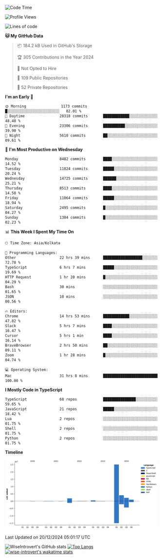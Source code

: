 <!--START_SECTION:waka-->
![Code Time](http://img.shields.io/badge/Code%20Time-1%2C989%20hrs%2025%20mins-blue)

![Profile Views](http://img.shields.io/badge/Profile%20Views-0-blue)

![Lines of code](https://img.shields.io/badge/From%20Hello%20World%20I%27ve%20Written-35.3%20million%20lines%20of%20code-blue)

**🐱 My GitHub Data** 

> 📦 184.2 kB Used in GitHub's Storage 
 > 
> 🏆 305 Contributions in the Year 2024
 > 
> 🚫 Not Opted to Hire
 > 
> 📜 109 Public Repositories 
 > 
> 🔑 52 Private Repositories 
 > 
**I'm an Early 🐤** 

```text
🌞 Morning                1173 commits        █░░░░░░░░░░░░░░░░░░░░░░░░   02.01 % 
🌆 Daytime                28318 commits       ████████████░░░░░░░░░░░░░   48.48 % 
🌃 Evening                23306 commits       ██████████░░░░░░░░░░░░░░░   39.90 % 
🌙 Night                  5610 commits        ██░░░░░░░░░░░░░░░░░░░░░░░   09.61 % 
```
📅 **I'm Most Productive on Wednesday** 

```text
Monday                   8482 commits        ████░░░░░░░░░░░░░░░░░░░░░   14.52 % 
Tuesday                  11824 commits       █████░░░░░░░░░░░░░░░░░░░░   20.24 % 
Wednesday                14725 commits       ██████░░░░░░░░░░░░░░░░░░░   25.21 % 
Thursday                 8513 commits        ████░░░░░░░░░░░░░░░░░░░░░   14.58 % 
Friday                   11064 commits       █████░░░░░░░░░░░░░░░░░░░░   18.94 % 
Saturday                 2495 commits        █░░░░░░░░░░░░░░░░░░░░░░░░   04.27 % 
Sunday                   1304 commits        █░░░░░░░░░░░░░░░░░░░░░░░░   02.23 % 
```


📊 **This Week I Spent My Time On** 

```text
🕑︎ Time Zone: Asia/Kolkata

💬 Programming Languages: 
Other                    22 hrs 39 mins      ██████████████████░░░░░░░   72.78 % 
TypeScript               6 hrs 7 mins        █████░░░░░░░░░░░░░░░░░░░░   19.69 % 
HTTP Request             1 hr 20 mins        █░░░░░░░░░░░░░░░░░░░░░░░░   04.29 % 
Bash                     30 mins             ░░░░░░░░░░░░░░░░░░░░░░░░░   01.65 % 
JSON                     10 mins             ░░░░░░░░░░░░░░░░░░░░░░░░░   00.56 % 

🔥 Editors: 
Chrome                   14 hrs 53 mins      ████████████░░░░░░░░░░░░░   47.82 % 
Slack                    5 hrs 7 mins        ████░░░░░░░░░░░░░░░░░░░░░   16.47 % 
Cursor                   5 hrs 1 min         ████░░░░░░░░░░░░░░░░░░░░░   16.14 % 
BraveBrowser             2 hrs 50 mins       ██░░░░░░░░░░░░░░░░░░░░░░░   09.11 % 
Zoom                     1 hr 28 mins        █░░░░░░░░░░░░░░░░░░░░░░░░   04.74 % 

💻 Operating System: 
Mac                      31 hrs 8 mins       █████████████████████████   100.00 % 
```

**I Mostly Code in TypeScript** 

```text
TypeScript               68 repos            ███████████████░░░░░░░░░░   59.65 % 
JavaScript               21 repos            █████░░░░░░░░░░░░░░░░░░░░   18.42 % 
Lua                      2 repos             ░░░░░░░░░░░░░░░░░░░░░░░░░   01.75 % 
Shell                    2 repos             ░░░░░░░░░░░░░░░░░░░░░░░░░   01.75 % 
Python                   2 repos             ░░░░░░░░░░░░░░░░░░░░░░░░░   01.75 % 
```



**Timeline**

![Lines of Code chart](https://raw.githubusercontent.com/wise-introvert/wise-introvert/master/assets/bar_graph.png)


 Last Updated on 20/12/2024 05:01:17 UTC
<!--END_SECTION:waka-->

![WiseIntrovert's GitHub stats](https://github-readme-stats.vercel.app/api?username=wise-introvert&count_private=true&show_icons=true)
[![Top Langs](https://github-readme-stats.vercel.app/api/top-langs/?username=wise-introvert&langs_count=10)](https://github.com/anuraghazra/github-readme-stats)
[![wise-introvert's wakatime stats](https://github-readme-stats.vercel.app/api/wakatime?username=wiseintrovert)](https://github.com/anuraghazra/github-readme-stats)
